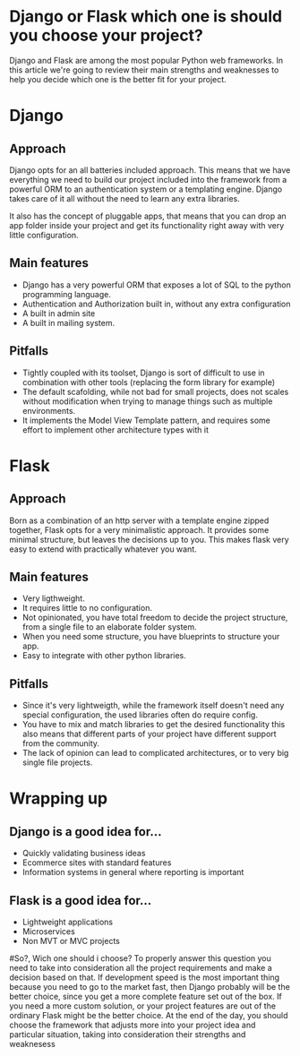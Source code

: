# Django or Flask which one is should you choose your project?
Django and Flask are among the most popular Python web frameworks.
In this article we're going to review their main strengths and weaknesses to help you decide which one is the better fit for your project.


# Django

## Approach
Django opts for an all batteries included approach.
This means that we have everything we need to build our project included into the framework
from a powerful ORM to an authentication system or a templating engine.
Django takes care of it all without the need to learn any extra libraries.

It also has the concept of pluggable apps, that means that you can drop an app folder inside your project and get its functionality right away
with very little configuration.

## Main features
- Django has a very powerful ORM that exposes a lot of SQL to the python programming language.
- Authentication and Authorization built in, without any extra configuration
- A built in admin site
- A built in mailing system.

## Pitfalls
- Tightly coupled with its toolset, Django is sort of difficult to use in combination with other tools (replacing the form library for example)
- The default scafolding, while not bad for small projects, does not scales without modification when trying to manage things such as multiple environments.
- It implements the Model View Template pattern, and requires some effort to implement other architecture types with it


# Flask

## Approach
Born as a combination of an http server with a template engine zipped together, Flask opts for a very minimalistic approach.
It provides some minimal structure, but leaves the decisions up to you.
This makes flask very easy to extend with practically whatever you want.

## Main features
- Very ligthweight.
- It requires little to no configuration.
- Not opinionated, you have total freedom to decide the project structure, from a single file to an elaborate folder system.
- When you need some structure, you have blueprints to structure your app.
- Easy to integrate with other python libraries.

## Pitfalls
- Since it's very lightweigth, while the framework itself doesn't need any special configuration, the used libraries often do require config.
- You have to mix and match libraries to get the desired functionality this also means that different parts of your project have different support from the community.
- The lack of opinion can lead to complicated architectures, or to very big single file projects.

# Wrapping up

## Django is a good idea for…
- Quickly validating business ideas
- Ecommerce sites with standard features
- Information systems in general where reporting is important

## Flask is a good idea for…
- Lightweight applications
- Microservices
- Non MVT or MVC projects

#So?, Wich one should i choose?
To properly answer this question you need to take into consideration all the project requirements and make a decision based on that.
If development speed is the most important thing because you need to go to the market fast, then Django probably will be the better choice,
since you get a more complete feature set out of the box.
If you need a more custom solution, or your project features are out of the ordinary Flask might be the better choice.
At the end of the day, you should choose the framework that adjusts more into your project idea and particular situation,
taking into consideration their strengths and weaknesess
 
